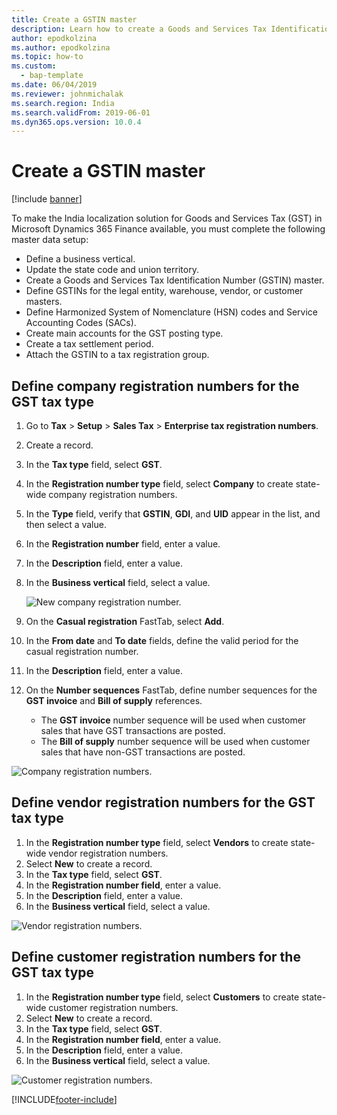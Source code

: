 ```yaml
---
title: Create a GSTIN master
description: Learn how to create a Goods and Services Tax Identification Number (GSTIN) master, part of the master data setup required to make an India localization solution.
author: epodkolzina
ms.author: epodkolzina
ms.topic: how-to
ms.custom: 
  - bap-template
ms.date: 06/04/2019
ms.reviewer: johnmichalak
ms.search.region: India
ms.search.validFrom: 2019-06-01
ms.dyn365.ops.version: 10.0.4
---
```


# Create a GSTIN master

[!include [banner](../../includes/banner.md)]

To make the India localization solution for Goods and Services Tax (GST) in Microsoft Dynamics 365 Finance available, you must complete the following master data setup:

- Define a business vertical.
- Update the state code and union territory.
- Create a Goods and Services Tax Identification Number (GSTIN) master.
- Define GSTINs for the legal entity, warehouse, vendor, or customer masters.
- Define Harmonized System of Nomenclature (HSN) codes and Service Accounting Codes (SACs).
- Create main accounts for the GST posting type.
- Create a tax settlement period.
- Attach the GSTIN to a tax registration group.

## Define company registration numbers for the GST tax type

1. Go to **Tax** \> **Setup** \> **Sales Tax** \> **Enterprise tax registration numbers**.
2. Create a record.
3. In the **Tax type** field, select **GST**.
4. In the **Registration number type** field, select **Company** to create state-wide company registration numbers.
5. In the **Type** field, verify that **GSTIN**, **GDI**, and **UID** appear in the list, and then select a value.
6. In the **Registration number** field, enter a value.
7. In the **Description** field, enter a value.
8. In the **Business vertical** field, select a value.

    ![New company registration number.](../media/IND-GST-GSTIN-1.png)

9. On the **Casual registration** FastTab, select **Add**.
10. In the **From date** and **To date** fields, define the valid period for the casual registration number.
11. In the **Description** field, enter a value.
12. On the **Number sequences** FastTab, define number sequences for the **GST invoice** and **Bill of supply** references.

    - The **GST invoice** number sequence will be used when customer sales that have GST transactions are posted.
    - The **Bill of supply** number sequence will be used when customer sales that have non-GST transactions are posted.

![Company registration numbers.](../media/IND-GST-GSTIN-2.png)

## Define vendor registration numbers for the GST tax type

1. In the **Registration number type** field, select **Vendors** to create state-wide vendor registration numbers.
2. Select **New** to create a record.
3. In the **Tax type** field, select **GST**.
4. In the **Registration number field**, enter a value.
5. In the **Description** field, enter a value.
6. In the **Business vertical** field, select a value.

![Vendor registration numbers.](../media/IND-GST-GSTIN-3.png)

## Define customer registration numbers for the GST tax type

1. In the **Registration number type** field, select **Customers** to create state-wide customer registration numbers.
2. Select **New** to create a record.
3. In the **Tax type** field, select **GST**.
4. In the **Registration number field**, enter a value.
5. In the **Description** field, enter a value.
6. In the **Business vertical** field, select a value.

![Customer registration numbers.](../media/IND-GST-GSTIN-4.png)


[!INCLUDE[footer-include](../../../includes/footer-banner.md)]
